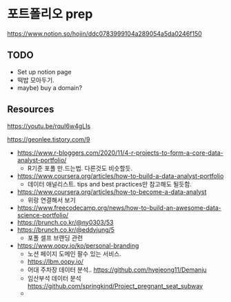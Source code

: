 # 포트폴리오 prep
https://www.notion.so/hojin/ddc0783999104a289054a5da0246f150

## TODO
- Set up notion page
- 떡밥 모아두기.
- maybe) buy a domain?


## Resources
https://youtu.be/rquI6w4gLIs

https://geonlee.tistory.com/9
- https://www.r-bloggers.com/2020/11/4-r-projects-to-form-a-core-data-analyst-portfolio/
	- R기준 포폴 만.드는법. 다른것도 비슷할듯. 
- https://www.coursera.org/articles/how-to-build-a-data-analyst-portfolio 
	- 데이터 애널리스트. tips and best practices만 참고해도 될듯함.
- https://www.coursera.org/articles/how-to-become-a-data-analyst
	- 위랑 연결해서 보기
- https://www.freecodecamp.org/news/how-to-build-an-awesome-data-science-portfolio/
- https://brunch.co.kr/@ny0303/53
- https://brunch.co.kr/@eddyjung/5
	- 포폴 셀프 브랜딩 관련
- https://www.oopy.io/ko/personal-branding
	- 노션 페이지 도메인 팔수 있는 서비스.
	- https://lbm.oopy.io/
	- 어대 주차장 데이터 분석.. https://github.com/hyejeong11/Demanju
	- 임산부석 데이터 분석 https://github.com/springkind/Project_pregnant_seat_subway
	- 